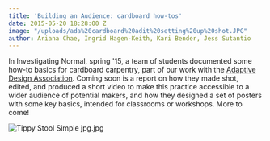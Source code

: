 ```yaml
---
title: 'Building an Audience: cardboard how-tos'
date: 2015-05-20 18:28:00 Z
image: "/uploads/ada%20cardboard%20adit%20setting%20up%20shot.JPG"
author: Ariana Chae, Ingrid Hagen-Keith, Kari Bender, Jess Sutantio
---
```


In Investigating Normal, spring '15, a team of students documented some how-to basics for cardboard carpentry, part of our work with the [Adaptive Design Association](http://aplusa.org/projects/cardboard-carpentry-with-adaptive-design-association/). Coming soon is a report on how they made shot, edited, and produced a short video to make this practice accessible to a wider audience of potential makers, and how they designed a set of posters with some key basics, intended for classrooms or workshops. More to come!

![Tippy Stool Simple jpg.jpg](/uploads/Tippy%20Stool%20Simple%20jpg.jpg)